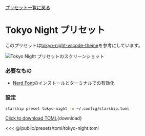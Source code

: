 [プリセット一覧に戻る](./#pastel-powerline)

# Tokyo Night プリセット

このプリセットは[tokyo-night-vscode-theme](https://github.com/enkia/tokyo-night-vscode-theme)を参考にしています。

![Tokyo Night プリセットのスクリーンショット](/presets/img/tokyo-night.png)

### 必要なもの

- [Nerd Font](https://www.nerdfonts.com/)のインストールとターミナルでの有効化

### 設定

```sh
starship preset tokyo-night -o ~/.config/starship.toml
```

[Click to download TOML](/presets/toml/tokyo-night.toml){download}

<<< @/public/presets/toml/tokyo-night.toml
